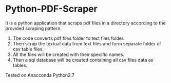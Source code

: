 # Python-PDF-Scraper
It is a python application that scraps pdf files in a directory according to the provided scraping pattern.  
1. The code converts pdf files folder to text files folder.
2. Then scrap the textual data from text files and form separate folder of csv table files.
3. All the files will be created with their specific names.
4. Then a sql database will be created containing all csv files data as tables.

Tested on Anacconda Python2.7

